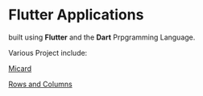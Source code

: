# Flutter Applications

built using **Flutter** and the **Dart** Prpgramming Language.

Various Project include:



[Micard](micard/ "micard")

[Rows and Columns](row_and_columns/ "rows and Columns")